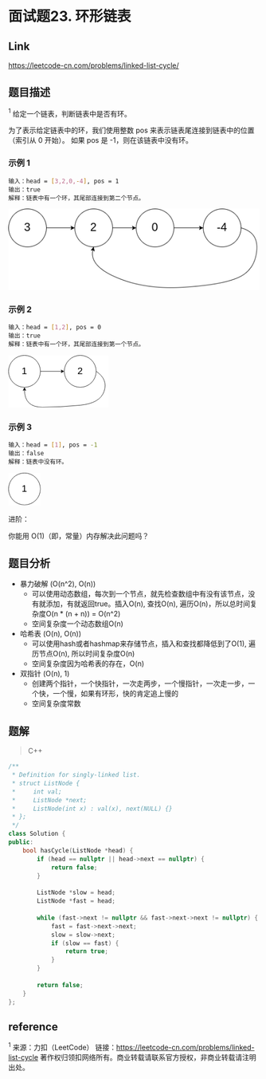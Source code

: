 # **面试题23. 环形链表**

## **Link**

<https://leetcode-cn.com/problems/linked-list-cycle/>

## **题目描述**

$^1$ 给定一个链表，判断链表中是否有环。

为了表示给定链表中的环，我们使用整数 pos 来表示链表尾连接到链表中的位置（索引从 0 开始）。 如果 pos 是 -1，则在该链表中没有环。

### 示例 1

```bash
输入：head = [3,2,0,-4], pos = 1
输出：true
解释：链表中有一个环，其尾部连接到第二个节点。
```

![cir](../image/circularlinkedlist.png)

### 示例 2

```bash
输入：head = [1,2], pos = 0
输出：true
解释：链表中有一个环，其尾部连接到第一个节点。
```

![cir2](../image/circularlinkedlist_test2.png)

### 示例 3

```bash
输入：head = [1], pos = -1
输出：false
解释：链表中没有环。
```

![cir3](../image/circularlinkedlist_test3.png)

进阶：

你能用 O(1)（即，常量）内存解决此问题吗？

## **题目分析**

* 暴力破解 (O(n^2), O(n))
  * 可以使用动态数组，每次到一个节点，就先检查数组中有没有该节点，没有就添加，有就返回true。插入O(n), 查找O(n), 遍历O(n)，所以总时间复杂度O(n * (n + n)) = O(n^2)
  * 空间复杂度一个动态数组O(n)
* 哈希表 (O(n), O(n))
  * 可以使用hash或者hashmap来存储节点，插入和查找都降低到了O(1), 遍历节点O(n), 所以时间复杂度O(n)
  * 空间复杂度因为哈希表的存在，O(n)
* 双指针 (O(n), 1)
  * 创建两个指针，一个快指针，一次走两步，一个慢指针，一次走一步，一个快，一个慢，如果有环形，快的肯定追上慢的
  * 空间复杂度常数

## **题解**

>C++

```cpp
/**
 * Definition for singly-linked list.
 * struct ListNode {
 *     int val;
 *     ListNode *next;
 *     ListNode(int x) : val(x), next(NULL) {}
 * };
 */
class Solution {
public:
    bool hasCycle(ListNode *head) {
        if (head == nullptr || head->next == nullptr) {
            return false;
        }

        ListNode *slow = head;
        ListNode *fast = head;

        while (fast->next != nullptr && fast->next->next != nullptr) {
            fast = fast->next->next;
            slow = slow->next;
            if (slow == fast) {
                return true;
            }
        }

        return false;
    }
};
```

## **reference**

$^1$ 来源：力扣（LeetCode）
链接：<https://leetcode-cn.com/problems/linked-list-cycle>
著作权归领扣网络所有。商业转载请联系官方授权，非商业转载请注明出处。
